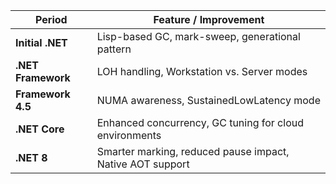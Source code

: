 | Period             | Feature / Improvement                                     |
| ------------------ | --------------------------------------------------------- |
| **Initial .NET**   | Lisp-based GC, mark-sweep, generational pattern           |
| **.NET Framework** | LOH handling, Workstation vs. Server modes                |
| **Framework 4.5**  | NUMA awareness, SustainedLowLatency mode                  |
| **.NET Core**      | Enhanced concurrency, GC tuning for cloud environments    |
| **.NET 8**         | Smarter marking, reduced pause impact, Native AOT support |
